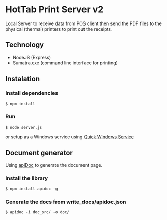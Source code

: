 # HotTab Print Server v2

Local Server to receive data from POS client then send the PDF files to the physical (thermal) printers to print out the receipts.

## Technology

- NodeJS (Express)
- Sumatra.exe (command line interface for printing)

## Instalation

### Install dependencies

```
$ npm install
```

### Run

```
$ node server.js
```
or setup as a Windows service using [Quick Windows Service](https://github.com/tallesl/qckwinsvc)


## Document generator
Using [apiDoc](https://github.com/apidoc/apidoc) to generate the document page.

### Install the library

```
$ npm install apidoc -g
```

### Generate the docs from write_docs/apidoc.json

```
$ apidoc -i doc_src/ -o doc/
```
